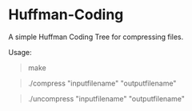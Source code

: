 # Huffman-Coding
A simple Huffman Coding Tree for compressing files.

Usage:
> make

> ./compress "inputfilename" "outputfilename"

> ./uncompress "inputfilename" "outputfilename"
